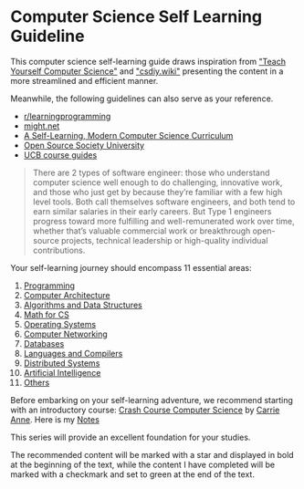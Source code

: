 # Computer Science Self Learning Guideline

This computer science self-learning guide draws inspiration from <a href="https://teachyourselfcs.com/" target="_blank">"Teach Yourself Computer Science"</a> and <a href="https://csdiy.wiki/" target="_blank">"csdiy.wiki"</a> presenting the content in a more streamlined and efficient manner.

Meanwhile, the following guidelines can also serve as your reference.

- <a href="https://www.reddit.com/r/learnprogramming/wiki/faq/" target="_blank" title="This is a Reddit community, and the FAQ introduces the basic path for learning programming. It also mentions some guidances.">r/learningprogramming</a>
- <a href="https://matt.might.net/articles/what-cs-majors-should-know/" target="_blank" title="It focuses on various fields from a high-level perspective of computer science.">might.net</a>
- <a href="https://web.archive.org/web/20230614002105/https://functionalcs.github.io/curriculum/#Introduction" target="_blank" title="It's a computer science learning path from a mathematical perspective.">A Self-Learning, Modern Computer Science Curriculum</a>
- <a href="https://cs.ossu.dev/" target="_blank" title="It's a self-study path in computer science mainly based on MOOCs: Coursera, edX. But its contents are relatively basic, not recommended.">Open Source Society University</a>
- <a href="https://hkn.eecs.berkeley.edu/courseguides" target="_blank" title="UCB official course guides">UCB course guides</a>

<blockquote cite="https://teachyourselfcs.com/">
    There are 2 types of software engineer: those who understand computer science well enough to do challenging, 
    innovative work, and those who just get by because they’re familiar with a few high level tools. 
    Both call themselves software engineers, and both tend to earn similar salaries in their early careers. 
    But Type 1 engineers progress toward more fulfilling and well-remunerated work over time, 
    whether that’s valuable commercial work or breakthrough open-source projects, 
    technical leadership or high-quality individual contributions.
</blockquote>

Your self-learning journey should encompass 11 essential areas:

1. [Programming](resources/programming.md)
2. [Computer Architecture](resources/architecture.md)
3. [Algorithms and Data Structures](resources/algorithms.md)
4. [Math for CS](resources/math.md)
5. [Operating Systems](resources/operating-systems.md)
6. [Computer Networking](resources/networking.md)
7. [Databases](resources/databases.md)
8. [Languages and Compilers](resources/languages.md)
9. [Distributed Systems](resources/distributed-systems.md)
10. [Artificial Intelligence](resources/ai.md)
11. [Others](resources/others.md)

Before embarking on your self-learning adventure, we recommend starting with an introductory course: 
<a href="https://www.bilibili.com/video/BV1EW411u7th/?share_source=copy_web&vd_source=bf4fe3323c05e39053acae4ea726b03a" target="_blank" class="recommend finish">Crash Course Computer Science</a> by 
<a href="https://about.me/carrieannephilbin" target="_blank">Carrie Anne</a>. Here is my <a href="notes/intro/CrashCourseCS.md">Notes</a>

This series will provide an excellent foundation for your studies.

The recommended content will be marked with a star and displayed in bold at the beginning of the text, while the content I have completed will be marked with a checkmark and set to green at the end of the text.